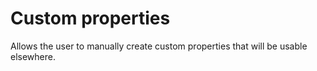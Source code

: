 # Custom properties

Allows the user to manually create custom properties that will be usable elsewhere.
